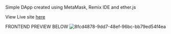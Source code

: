 Simple DApp created using MetaMask, Remix IDE and ether.js

View Live site <a href="https://mood-dapp-web3.vercel.app/">here</a>

FRONTEND PREVIEW BELOW
![8fcd4878-9dd7-48ef-96bc-bb79ed54f4ea](https://user-images.githubusercontent.com/54324954/167316510-5e2c9277-2625-4cb1-9bcc-505ded509bce.png)
